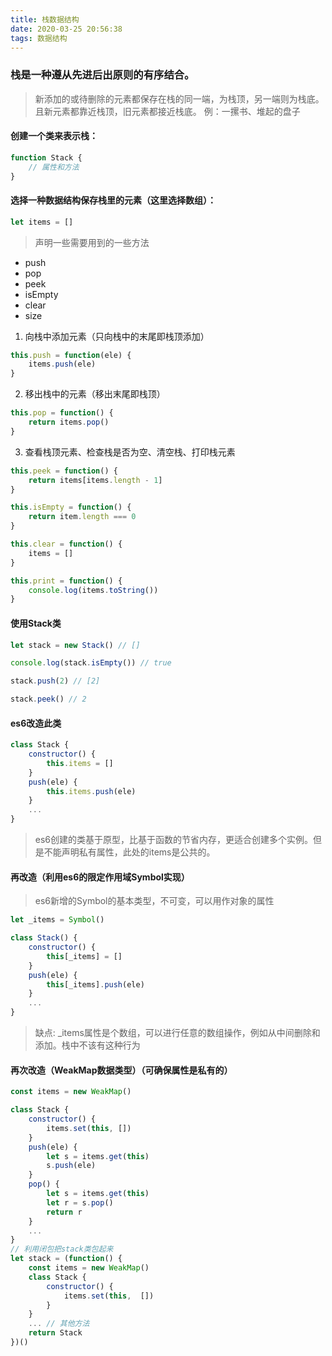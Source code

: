 ```yaml
---
title: 栈数据结构
date: 2020-03-25 20:56:38
tags: 数据结构
---
```


### 栈是一种遵从先进后出原则的有序结合。

> 新添加的或待删除的元素都保存在栈的同一端，为栈顶，另一端则为栈底。且新元素都靠近栈顶，旧元素都接近栈底。
> 例：一摞书、堆起的盘子

<!-- more -->

#### 创建一个类来表示栈：

```javascript
function Stack {
    // 属性和方法
}
```
#### 选择一种数据结构保存栈里的元素（这里选择数组）：

```javascript
let items = []
```
> 声明一些需要用到的一些方法
- push
- pop
- peek
- isEmpty
- clear
- size

1. 向栈中添加元素（只向栈中的末尾即栈顶添加）

```javascript
this.push = function(ele) {
    items.push(ele)
}
```

2. 移出栈中的元素（移出末尾即栈顶）

```javascript
this.pop = function() {
    return items.pop()
}
```
3. 查看栈顶元素、检查栈是否为空、清空栈、打印栈元素

```javascript
this.peek = function() {
    return items[items.length - 1]
}

this.isEmpty = function() {
    return item.length === 0
}

this.clear = function() {
    items = []
}

this.print = function() {
    console.log(items.toString())
}
```

#### 使用Stack类

```js
let stack = new Stack() // []

console.log(stack.isEmpty()) // true

stack.push(2) // [2]

stack.peek() // 2
```

#### es6改造此类

```js
class Stack {
    constructor() {
        this.items = []
    }
    push(ele) {
        this.items.push(ele)
    }
    ...
}
```
> es6创建的类基于原型，比基于函数的节省内存，更适合创建多个实例。但是不能声明私有属性，此处的items是公共的。

#### 再改造（利用es6的限定作用域Symbol实现）

> es6新增的Symbol的基本类型，不可变，可以用作对象的属性
```js
let _items = Symbol()

class Stack() {
    constructor() {
        this[_items] = []
    }
    push(ele) {
        this[_items].push(ele)
    }
    ...
}
```
> 缺点: _items属性是个数组，可以进行任意的数组操作，例如从中间删除和添加。栈中不该有这种行为

#### 再次改造（WeakMap数据类型）（可确保属性是私有的）

```js
const items = new WeakMap()

class Stack {
    constructor() {
        items.set(this, [])
    }
    push(ele) {
        let s = items.get(this)
        s.push(ele)
    }
    pop() {
        let s = items.get(this)
        let r = s.pop()
        return r
    }
    ...
}
// 利用闭包把stack类包起来
let stack = (function() {
    const items = new WeakMap()
    class Stack {
        constructor() {
            items.set(this,  [])
        }
    }
    ... // 其他方法
    return Stack
})()
```
